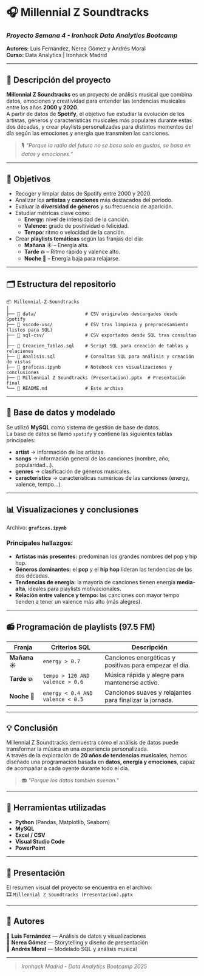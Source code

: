 # 🎧 Millennial Z Soundtracks

### *Proyecto Semana 4 - Ironhack Data Analytics Bootcamp*  
**Autores:** Luis Fernández, Nerea Gómez y Andrés Moral  
**Curso:** Data Analytics | Ironhack Madrid  

---

## 📌 Descripción del proyecto

**Millennial Z Soundtracks** es un proyecto de análisis musical que combina datos, emociones y creatividad para entender las tendencias musicales entre los años **2000 y 2020**.  
A partir de datos de **Spotify**, el objetivo fue estudiar la evolución de los artistas, géneros y características musicales más populares durante estas dos décadas, y crear playlists personalizadas para distintos momentos del día según las emociones y energía que transmiten las canciones.

> 🎙️ *“Porque la radio del futuro no se basa solo en gustos, se basa en datos y emociones.”*

---

## 🎯 Objetivos

- Recoger y limpiar datos de Spotify entre 2000 y 2020.  
- Analizar los **artistas** y **canciones** más destacados del periodo.  
- Evaluar la **diversidad de géneros** y su frecuencia de aparición.  
- Estudiar métricas clave como:
  - **Energy:** nivel de intensidad de la canción.
  - **Valence:** grado de positividad o felicidad.
  - **Tempo:** ritmo o velocidad de la canción.
- Crear **playlists temáticas** según las franjas del día:
  - **Mañana ☀️** – Energía alta.
  - **Tarde 💥** – Ritmo rápido y valence alto.
  - **Noche 🌌** – Energía baja para relajarse.

---

## 🗂️ Estructura del repositorio

```
📦 Millennial-Z-Soundtracks
│
├── 📁 data/                  # CSV originales descargados desde Spotify
├── 📁 vscode-vsc/            # CSV tras limpieza y preprocesamiento (listos para SQL)
├── 📁 sql-csv/               # CSV exportados desde SQL tras consultas
│
├── 📄 Creacion_Tablas.sql    # Script SQL para creación de tablas y relaciones
├── 📄 Analisis.sql           # Consultas SQL para análisis y creación de vistas
├── 📄 graficas.ipynb         # Notebook con visualizaciones y conclusiones
├── 📄 Millennial Z Soundtracks (Presentacion).pptx  # Presentación final
└── 📄 README.md              # Este archivo
```

---

## 🧩 Base de datos y modelado

Se utilizó **MySQL** como sistema de gestión de base de datos.  
La base de datos se llamó `spotify` y contiene las siguientes tablas principales:

- **artist** → información de los artistas.  
- **songs** → información general de las canciones (nombre, año, popularidad…).  
- **genres** → clasificación de géneros musicales.  
- **caracteristics** → características numéricas de las canciones (energy, valence, tempo…).

---

## 📊 Visualizaciones y conclusiones

Archivo: **`graficas.ipynb`**  

### Principales hallazgos:
- **Artistas más presentes:** predominan los grandes nombres del pop y hip hop.  
- **Géneros dominantes:** el **pop** y el **hip hop** lideran las tendencias de las dos décadas.  
- **Tendencias de energía:** la mayoría de canciones tienen energía **media-alta**, ideales para playlists motivacionales.  
- **Relación entre valence y tempo:** las canciones con mayor tempo tienden a tener un valence más alto (más alegres).  

---

## 📻 Programación de playlists (97.5 FM)

| Franja | Criterios SQL | Descripción |
|--------|----------------|-------------|
| **Mañana ☀️** | `energy > 0.7` | Canciones energéticas y positivas para empezar el día. |
| **Tarde 💥** | `tempo > 120 AND valence > 0.6` | Música rápida y alegre para mantenerse activo. |
| **Noche 🌌** | `energy < 0.4 AND valence < 0.5` | Canciones suaves y relajantes para finalizar la jornada. |

---

## 💡 Conclusión

Millennial Z Soundtracks demuestra cómo el análisis de datos puede transformar la música en una experiencia personalizada.  
A través de la exploración de **20 años de tendencias musicales**, hemos diseñado una programación basada en **datos, energía y emociones**, capaz de acompañar a cada oyente durante todo el día.

> 📻 *"Porque los datos también suenan."*

---

## 🧠 Herramientas utilizadas

- **Python** (Pandas, Matplotlib, Seaborn)  
- **MySQL**  
- **Excel / CSV**  
- **Visual Studio Code**  
- **PowerPoint**  

---

## 📸 Presentación

El resumen visual del proyecto se encuentra en el archivo:  
🎞️ `Millennial Z Soundtracks (Presentacion).pptx`

---

## 🏁 Autores

👤 **Luis Fernández** — Análisis de datos y visualizaciones  
👤 **Nerea Gómez** — Storytelling y diseño de presentación  
👤 **Andrés Moral** — Modelado SQL y análisis musical  

---

> *Ironhack Madrid - Data Analytics Bootcamp 2025*
